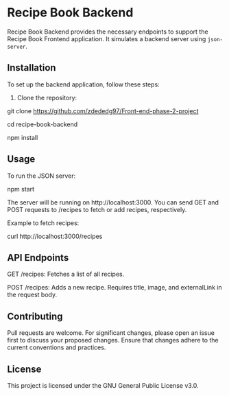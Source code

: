 # Recipe Book Backend

Recipe Book Backend provides the necessary endpoints to support the Recipe Book Frontend application. It simulates a backend server using `json-server`.

## Installation

To set up the backend application, follow these steps:

1. Clone the repository:

git clone https://github.com/zdededg97/Front-end-phase-2-project

cd recipe-book-backend

npm install

## Usage

To run the JSON server:

npm start

The server will be running on http://localhost:3000. You can send GET and POST requests to /recipes to fetch or add recipes, respectively.

Example to fetch recipes:

curl http://localhost:3000/recipes

## API Endpoints

GET /recipes: Fetches a list of all recipes.

POST /recipes: Adds a new recipe. Requires title, image, and externalLink in the request body.

## Contributing

Pull requests are welcome. For significant changes, please open an issue first to discuss your proposed changes. Ensure that changes adhere to the current conventions and practices.

## License

This project is licensed under the GNU General Public License v3.0.
